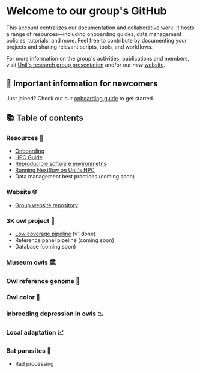 # Welcome to our group's GitHub

This account centralizes our documentation and collaborative work. It hosts a range of resources—including onboarding guides, data management policies, tutorials, and more.
Feel free to contribute by documenting your projects and sharing relevant scripts, tools, and workflows.

For more information on the group's activities, publications and members, visit [Unil's research group presentation](https://www.unil.ch/dee/en/home/menuinst/research/research-groups/goudet-group.html) and/or our *new* [website](https://goudetgroup.github.io/GoudetWebsite).

## 🔰 Important information for newcomers

Just joined? Check out our [onboarding guide](https://github.com/JGoudetGroup/Resources/blob/main/Onboarding.md) to get started.

## 📚 Table of contents

### Resources 🧰

- [Onboarding](https://github.com/JGoudetGroup/Resources/blob/main/Onboarding.md)
- [HPC Guide](https://github.com/JGoudetGroup/Resources/blob/main/Guide_to_HPC_at_Unil.md)
- [Reproducible software environmetns](https://github.com/JGoudetGroup/Resources/blob/main/Reproducible_software_environments.md)
- [Running Nextflow on Unil's HPC](https://github.com/m-bachmann/nextflow-on-slurm)
- Data management best practices (coming soon)

### Website 🌐

- [Group website repository](https://github.com/JGoudetGroup/GoudetWebsite)

### 3K owl project 🦉

- [Low coverage pipeline](https://github.com/JGoudetGroup/3KOWLS_low_coverage) (v1 done)
- Reference panel pipeline (coming soon)
- Database (coming soon)

### Museum owls 🏛️

### Owl reference genome 🧬

### Owl color 🎨

### Inbreeding depression in owls 📉

### Local adaptation 📈

### Bat parasites 🦇

- Rad processing